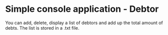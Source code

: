 # Simple console application - Debtor

You can add, delete, display a list of debtors and add up the total amount of debts. The list is stored in a .txt file.
